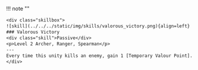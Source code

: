 !!! note ""

    <div class="skillbox">
    ![skill](../../../static/img/skills/valorous_victory.png){align=left}
    ### Valorous Victory
    <div class="skill">Passive</div>
    <p>Level 2 Archer, Ranger, Spearman</p> 
    ---
    Every time this unity kills an enemy, gain 1 [Temporary Valour Point].
    </div>
